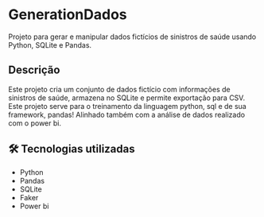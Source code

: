 # GenerationDados 
Projeto para gerar e manipular dados fictícios de sinistros de saúde usando Python, SQLite e Pandas.

## Descrição  
Este projeto cria um conjunto de dados fictício com informações de sinistros de saúde, armazena no SQLite e permite exportação para CSV. 
Este projeto serve para o treinamento da linguagem python, sql e de sua framework, pandas! Alinhado também com a análise de dados realizado com o power bi.

## 🛠 Tecnologias utilizadas
- Python
- Pandas
- SQLite
- Faker
- Power bi


